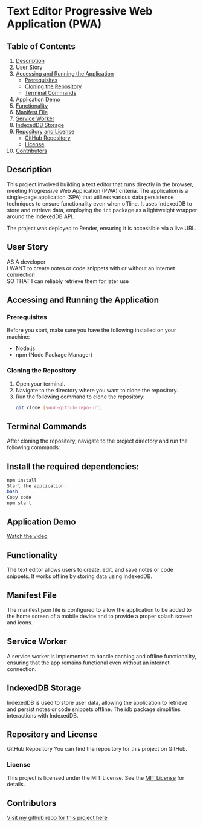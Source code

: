 # Text Editor Progressive Web Application (PWA)

## Table of Contents
1. [Description](#description)
2. [User Story](#user-story)
3. [Accessing and Running the Application](#accessing-and-running-the-application)
    - [Prerequisites](#prerequisites)
    - [Cloning the Repository](#cloning-the-repository)
    - [Terminal Commands](#terminal-commands)
4. [Application Demo](#application-demo)
5. [Functionality](#functionality)
6. [Manifest File](#manifest-file)
7. [Service Worker](#service-worker)
8. [IndexedDB Storage](#indexeddb-storage)
9. [Repository and License](#repository-and-license)
    - [GitHub Repository](#github-repository)
    - [License](#license)
10. [Contributors](#contributors)

## Description
This project involved building a text editor that runs directly in the browser, meeting Progressive Web Application (PWA) criteria. The application is a single-page application (SPA) that utilizes various data persistence techniques to ensure functionality even when offline. It uses IndexedDB to store and retrieve data, employing the `idb` package as a lightweight wrapper around the IndexedDB API. 

The project was deployed to Render, ensuring it is accessible via a live URL.

## User Story
AS A developer  
I WANT to create notes or code snippets with or without an internet connection  
SO THAT I can reliably retrieve them for later use

## Accessing and Running the Application

### Prerequisites
Before you start, make sure you have the following installed on your machine:
- Node.js
- npm (Node Package Manager)

### Cloning the Repository
1. Open your terminal.
2. Navigate to the directory where you want to clone the repository.
3. Run the following command to clone the repository:
   ```bash
   git clone [your-github-repo-url]

## Terminal Commands
After cloning the repository, navigate to the project directory and run the following commands:

## Install the required dependencies:

```bash
npm install
Start the application:
bash
Copy code
npm start
```

## Application Demo 
[Watch the video](https://www.example.com/video.mp4)

## Functionality
The text editor allows users to create, edit, and save notes or code snippets. It works offline by storing data using IndexedDB.

## Manifest File
The manifest.json file is configured to allow the application to be added to the home screen of a mobile device and to provide a proper splash screen and icons.

## Service Worker
A service worker is implemented to handle caching and offline functionality, ensuring that the app remains functional even without an internet connection.

## IndexedDB Storage
IndexedDB is used to store user data, allowing the application to retrieve and persist notes or code snippets offline. The idb package simplifies interactions with IndexedDB.

## Repository and License
GitHub Repository
You can find the repository for this project on GitHub.

### License
This project is licensed under the MIT License. See the [MIT License](https://opensource.org/licenses/MIT) for details.

## Contributors
[Visit my github repo for this project here](https://github.com/brandeecheung/PWA-texteditor) 